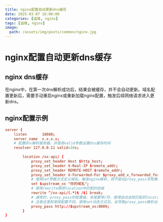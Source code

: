 ```yaml
---
title: nginx配置自动更新dns缓存
date: 2025-03-07 16:00:00
categories: [运维, nginx]
tags: [运维, nginx]
image:
  path: /assets/img/posts/common/nginx.jpg
---
```


# nginx配置自动更新dns缓存

## nginx dns缓存
在nginx中，在第一次dns解析成功后，结果会被缓存，并不会自动更新。域名配置更新后，需要手动重启nginx或重新加载nginx配置，触发后续网络请求进入更新dns。

## nginx配置示例
```conf
server {
    listen       18080;
    server_name  x.x.x.x;
    # 配置dns解析服务器，并使用valid参数设置dns缓存时间
	resolver 127.0.0.11 valid=10s;
		
		location /xx-api/ {
			proxy_set_header Host $http_host;
			proxy_set_header X-Real-IP $remote_addr;
			proxy_set_header REMOTE-HOST $remote_addr;
			proxy_set_header X-Forwarded-For $proxy_add_x_forwarded_for;
            # 使用set参数方式定义域名，触发nginx解析。而不是在proxy_pass写死静态域名值
			set $upstream_xx "你的域名";
			# 使用rewrite移除location中匹配的前缀
            rewrite ^/xx-api/(.*)$ /$1 break;
			# 通常的，proxy_pass的配置值，末尾要带/符，使得自动去除匹配的location前缀，并将剩余部分转发给上游服务
            # 注意这里和常规配置不同。使用set动态方式后，会导致proxy_pass解析出非期望效果。因此要结合使用rewrite命令，同时proxy_pass末尾不带/符
			proxy_pass http://$upstream_xx:8089;
		}
}
```